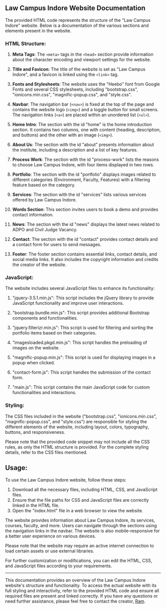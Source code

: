 ## Law Campus Indore Website Documentation

The provided HTML code represents the structure of the "Law Campus Indore" website. Below is a documentation of the various sections and elements present in the website.

### HTML Structure:

1. **Meta Tags**: The `<meta>` tags in the `<head>` section provide information about the character encoding and viewport settings for the website.

2. **Title and Favicon**: The title of the website is set as "Law Campus Indore", and a favicon is linked using the `<link>` tag.

3. **Fonts and Stylesheets**: The website uses the "Heebo" font from Google Fonts and several CSS stylesheets, including "bootstrap.css", "ionicons.min.css", "magnific-popup.css", and "style.css".

4. **Navbar**: The navigation bar (`<nav>`) is fixed at the top of the page and contains the website logo (`<img>`) and a toggle button for small screens. The navigation links (`<a>`) are placed within an unordered list (`<ul>`).

5. **Home Intro**: The section with the id "home" is the home introduction section. It contains two columns, one with content (heading, description, and buttons) and the other with an image (`<img>`).

6. **About Us**: The section with the id "about" presents information about the institute, including a description and a list of key features.

7. **Process Work**: The section with the id "process-work" lists the reasons to choose Law Campus Indore, with four items displayed in two rows.

8. **Portfolio**: The section with the id "portfolio" displays images related to different categories (Environment, Faculty, Features) with a filtering feature based on the category.

9. **Services**: The section with the id "services" lists various services offered by Law Campus Indore.

10. **Words Section**: This section invites users to book a demo and provides contact information.

11. **News**: The section with the id "news" displays the latest news related to ADPO and Civil Judge Vacancy.

12. **Contact**: The section with the id "contact" provides contact details and a contact form for users to send messages.

13. **Footer**: The footer section contains essential links, contact details, and social media links. It also includes the copyright information and credits the creator of the website.

### JavaScript:

The website includes several JavaScript files to enhance its functionality:

1. "jquery-3.5.1.min.js": This script includes the jQuery library to provide JavaScript functionality and improve user interactions.

2. "bootstrap.bundle.min.js": This script provides additional Bootstrap components and functionalities.

3. "jquery.filterizr.min.js": This script is used for filtering and sorting the portfolio items based on their categories.

4. "imagesloaded.pkgd.min.js": This script handles the preloading of images on the website.

5. "magnific-popup.min.js": This script is used for displaying images in a popup when clicked.

6. "contact-form.js": This script handles the submission of the contact form.

7. "main.js": This script contains the main JavaScript code for custom functionalities and interactions.

### Styling:

The CSS files included in the website ("bootstrap.css", "ionicons.min.css", "magnific-popup.css", and "style.css") are responsible for styling the different elements of the website, including layout, colors, typography, buttons, and responsiveness.

Please note that the provided code snippet may not include all the CSS rules, as only the HTML structure is provided. For the complete styling details, refer to the CSS files mentioned.

## Usage:

To use the Law Campus Indore website, follow these steps:

1. Download all the necessary files, including HTML, CSS, and JavaScript files.
2. Ensure that the file paths for CSS and JavaScript files are correctly linked in the HTML file.
3. Open the "index.html" file in a web browser to view the website.

The website provides information about Law Campus Indore, its services, courses, faculty, and more. Users can navigate through the sections using the navigation links in the navbar. The website is also mobile-responsive for a better user experience on various devices.

Please note that the website may require an active internet connection to load certain assets or use external libraries.

For further customization or modifications, you can edit the HTML, CSS, and JavaScript files according to your requirements.

---

This documentation provides an overview of the Law Campus Indore website's structure and functionality. To access the actual website with its full styling and interactivity, refer to the provided HTML code and ensure all required files are present and linked correctly. If you have any questions or need further assistance, please feel free to contact the creator, [Ram](https://ramxcodes.github.io/portfolio/).
